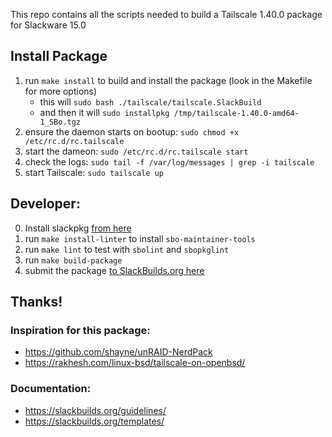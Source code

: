 This repo contains all the scripts needed to build a Tailscale 1.40.0 package for Slackware 15.0

## Install Package
1. run `make install` to build and install the package (look in the Makefile for more options)
   - this will `sudo bash ./tailscale/tailscale.SlackBuild`
   - and then it will `sudo installpkg /tmp/tailscale-1.40.0-amd64-1_SBo.tgz`
2. ensure the daemon starts on bootup: `sudo chmod +x /etc/rc.d/rc.tailscale`
3. start the dameon: `sudo /etc/rc.d/rc.tailscale start`
4. check the logs: `sudo tail -f /var/log/messages | grep -i tailscale`
3. start Tailscale: `sudo tailscale up`

## Developer:
0. Install slackpkg [from here](https://slackpkg.org/documentation.html)
1. run `make install-linter` to install `sbo-maintainer-tools`
2. run `make lint`  to test with `sbolint` and `sbopkglint`
3. run `make build-package`
4. submit the package [to SlackBuilds.org here](https://slackbuilds.org/submit/)

## Thanks!
### Inspiration for this package:
   - https://github.com/shayne/unRAID-NerdPack
   - https://rakhesh.com/linux-bsd/tailscale-on-openbsd/

### Documentation:
 - https://slackbuilds.org/guidelines/
 - https://slackbuilds.org/templates/
